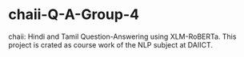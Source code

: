 # chaii-Q-A-Group-4
chaii: Hindi and Tamil Question-Answering using XLM-RoBERTa. This project is crated as course work of the NLP subject at DAIICT. 
